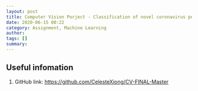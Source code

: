 ```yaml
---
layout: post
title: Computer Vision Porject - Classification of novel coronavirus pneumonia (NCP)
date: 2020-06-15 00:22
category: Assignment, Machine Learning
author: 
tags: []
summary: 
---
```


## Useful infomation
1. GitHub link: https://github.com/CelesteXiong/CV-FINAL-Master